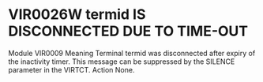 # VIR0026W termid IS DISCONNECTED DUE TO TIME-OUT
Module
    VIR0009
Meaning
    Terminal termid was disconnected after expiry of the inactivity timer. This message can be suppressed by the SILENCE parameter in the VIRTCT.
Action
    None.
